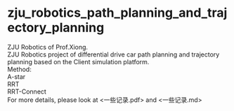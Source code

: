 # zju_robotics_path_planning_and_trajectory_planning
ZJU Robotics of Prof.Xiong.      
ZJU Robotics project of differential drive car path planning and trajectory planning based on the Client simulation platform.   
Method:     
A-star    
RRT      
RRT-Connect    
For more details, please look at <一些记录.pdf> and <一些记录.md>

